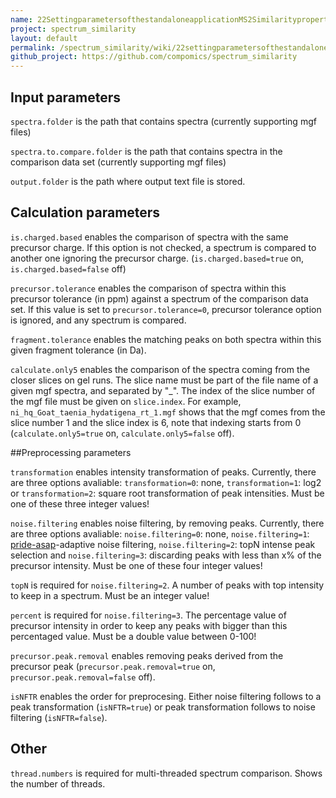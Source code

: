 ```yaml
---
name: 22SettingparametersofthestandaloneapplicationMS2Similarityproperties
project: spectrum_similarity
layout: default
permalink: /spectrum_similarity/wiki/22settingparametersofthestandaloneapplicationms2similarityproperties.html
github_project: https://github.com/compomics/spectrum_similarity
---
```


## Input parameters

`spectra.folder` is the path that contains spectra (currently supporting mgf files) 

`spectra.to.compare.folder` is the path that contains spectra in the comparison data set (currently supporting mgf files) 

`output.folder` is the path where output text file is stored. 


## Calculation parameters
`is.charged.based` enables the comparison of spectra with the same precursor charge. If this option is not checked, a spectrum is compared to another one ignoring the precursor charge. (`is.charged.based=true` on, `is.charged.based=false` off)

`precursor.tolerance` enables the comparison of spectra within this precursor tolerance (in ppm) against a spectrum of the comparison data set. If this value is set to `precursor.tolerance=0`, precursor tolerance option is ignored, and any spectrum is compared.

`fragment.tolerance` enables the matching peaks on both spectra within this given fragment tolerance (in Da).

`calculate.only5` enables the comparison of the spectra coming from the closer slices on gel runs. The slice name must be part of the file name of a given mgf spectra, and separated by "_". The index of the slice number of the mgf file must be given on `slice.index`. For example, `ni_hq_Goat_taenia_hydatigena_rt_1.mgf` shows that the mgf comes from the slice number 1 and the slice index is 6, note that indexing starts from 0 (`calculate.only5=true` on, `calculate.only5=false` off).

##Preprocessing parameters

`transformation` enables intensity transformation of peaks. Currently, there are three options avaliable: `transformation=0`: none, `transformation=1`: log2 or `transformation=2`: square root transformation of peak intensities. Must be one of these three integer values!

`noise.filtering` enables noise filtering, by removing peaks. Currently, there are three options avaliable: `noise.filtering=0`: none, `noise.filtering=1`: [pride-asap](/pride-asa-pipeline.html)-adaptive noise filtering, `noise.filtering=2`: topN intense peak selection and `noise.filtering=3`: discarding peaks with less than x% of the precursor intensity. Must be one of these four integer values!

`topN` is required for `noise.filtering=2`. A number of peaks with top intensity to keep in a spectrum. Must be an integer value!

`percent` is required for `noise.filtering=3`. The percentage value of precursor intensity in order to keep any peaks with bigger than this percentaged value. Must be a double value between 0-100!

`precursor.peak.removal` enables removing peaks derived from the precursor peak (`precursor.peak.removal=true` on, `precursor.peak.removal=false` off).

`isNFTR` enables the order for preprocesing. Either noise filtering follows to a peak transformation (`isNFTR=true`) or peak transformation follows to noise filtering (`isNFTR=false`).

## Other
`thread.numbers` is required for multi-threaded spectrum comparison. Shows the number of threads.